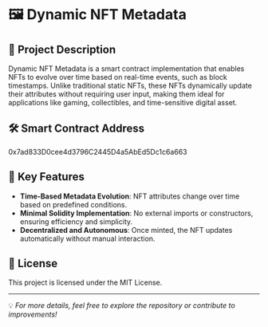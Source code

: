 # 🖼️ Dynamic NFT Metadata  

## 📌 Project Description  
Dynamic NFT Metadata is a smart contract implementation that enables NFTs to evolve over time based on real-time events, such as block timestamps. Unlike traditional static NFTs, these NFTs dynamically update their attributes without requiring user input, making them ideal for applications like gaming, collectibles, and time-sensitive digital asset.  

  

## 🛠️ Smart Contract Address  
0x7ad833D0cee4d3796C2445D4a5AbEd5Dc1c6a663


## 🚀 Key Features  
- **Time-Based Metadata Evolution**: NFT attributes change over time based on predefined conditions.  
- **Minimal Solidity Implementation**: No external imports or constructors, ensuring efficiency and simplicity.  
- **Decentralized and Autonomous**: Once minted, the NFT updates automatically without manual interaction.  

## 📜 License  
This project is licensed under the MIT License.  

---
💡 *For more details, feel free to explore the repository or contribute to improvements!*  
